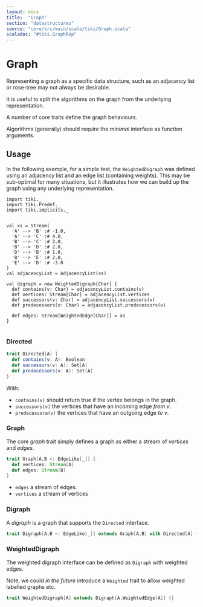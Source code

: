 ```yaml
---
layout: docs 
title:  "Graph"
section: "datastructures"
source: "core/src/main/scala/tiki/Graph.scala"
scaladoc: "#tiki.GraphRep"
---
```

# Graph

Representing a graph as a specific data structure, such as an adjacency list or rose-tree may 
not always be desirable.

It is useful to split the algorithms on the graph from the underlying representation.

A number of core traits define the graph behaviours.

Algorithms (generally) should require the _minimal_ interface as function arguments.


## Usage

In the following example, for a simple test, the `WeightedDigraph` was defined using
an adjacency list and an edge list (containing weights). This may be sub-optimal for
many situations, but it illustrates how we can build up the graph using any underlying
representation.

```tut
import tiki._
import tiki.Predef._
import tiki.implicits._


val xs = Stream(
  'A' --> 'B' :# -1.0,
  'A' --> 'C' :# 4.0,
  'B' --> 'C' :# 3.0,
  'B' --> 'D' :# 2.0,
  'D' --> 'B' :# 1.0,
  'B' --> 'E' :# 2.0,
  'E' --> 'D' :# -3.0
)
val adjacencyList = AdjacencyList(xs)

val digraph = new WeightedDigraph[Char] {
  def contains(v: Char) = adjacencyList.contains(v)
  def vertices: Stream[Char] = adjacencyList.vertices
  def successors(v: Char) = adjacencyList.successors(v)
  def predecessors(v: Char) = adjacencyList.predecessors(v)

  def edges: Stream[WeightedEdge[Char]] = xs
}
    
```

### Directed

```scala
trait Directed[A] {
  def contains(v: A): Boolean
  def successors(v: A): Set[A]
  def predecessors(v: A): Set[A]
}
```
With:

- `contains(v)` should return true if the vertex belongs in the graph.
- `successors(v)` the vertices that have an incoming edge *from* _v_.
- `predecessora(v)` the vertices that have an outgoing edge *to* _v_.

### Graph

The core _graph_ trait simply defines a graph as either a stream of _vertices_ and _edges_.

```scala
trait Graph[A,B <: EdgeLike[_]] {
  def vertices: Stream[A]
  def edges: Stream[B]
}
```
- `edges` a stream of edges.
- `vertices` a stream of vertices

### Digraph

A _digraph_ is a graph that supports the `Directed` interface.

```scala
trait Digraph[A,B <: EdgeLike[_]] extends Graph[A,B] with Directed[A] {}
```

### WeightedDigraph

The weighted digraph interface can be defined as `Digraph` with weighted edges.

Note, we could _in the future_ introduce a `Weighted` trait to allow weighted labelled graphs etc.

```scala
trait WeightedDigraph[A] extends Digraph[A,WeightedEdge[A]] {}
```